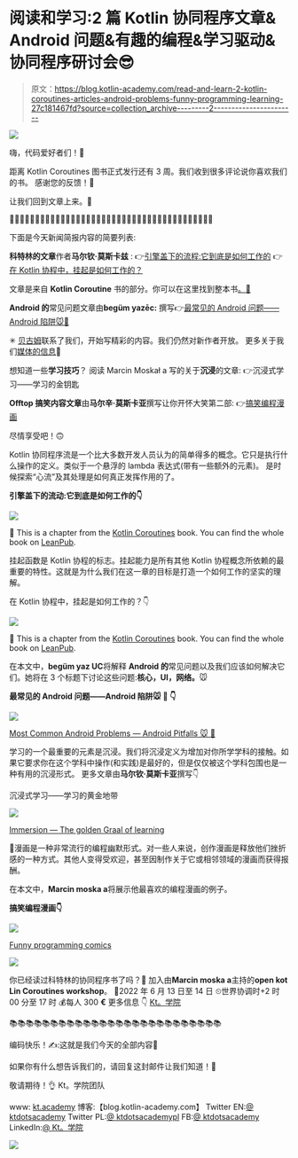 # 阅读和学习:2 篇 Kotlin 协同程序文章& Android 问题&有趣的编程&学习驱动&协同程序研讨会😎

> 原文：<https://blog.kotlin-academy.com/read-and-learn-2-kotlin-coroutines-articles-android-problems-funny-programming-learning-27c181467fd?source=collection_archive---------2----------------------->

[![](img/d46c2a7dbfc562ac91079259b339f875.png)](https://kt.academy/book/coroutines)

嗨，代码爱好者们！🤗

距离 Kotlin Coroutines 图书正式发行还有 3 周。我们收到很多评论说你喜欢我们的书。
感谢您的反馈！🙏

让我们回到文章上来。📰

👩‍💻👨‍💻👩‍💻👨‍💻👩‍💻👨‍💻👩‍💻👨‍💻👩‍💻👨‍💻👩‍💻👨‍💻👩‍💻👨‍💻👩‍💻👨‍💻👩‍💻👨‍💻👩‍💻👨‍💻

下面是今天新闻简报内容的简要列表:

**科特林的文章**作者**马尔钦·莫斯卡兹** :
👉[引擎盖下的流程:它到底是如何工作的](https://kt.academy/article/how-flow-works)
👉[在 Kotlin 协程中，挂起是如何工作的？](https://kt.academy/article/cc-suspension)

文章是来自 **Kotlin Coroutine** 书的部分。你可以在这里找到整本书[。📖](https://leanpub.com/coroutines/)

**Android 的**常见问题文章由**begüm yazēc:**
撰写👉[最常见的 Android 问题——Android 陷阱🐭🧀](/most-common-android-problems-android-pitfalls-d7f3e11dabff)

✳ [贝古姆](https://yazicibegum.medium.com/)联系了我们，开始写精彩的内容。我们仍然对新作者开放。
更多关于我们[媒体的信息](https://blog.kotlin-academy.com/)📝

想知道一些**学习技巧**？
阅读 Marcin Moskał a 写的关于**沉浸**的文章:
👉沉浸式学习——学习的金钥匙

**Offtop 搞笑内容文章**由**马尔辛·莫斯卡亚**撰写让你开怀大笑第二部:
👉[搞笑编程漫画](https://kt.academy/article/humour-comics)

尽情享受吧！🙃

Kotlin 协同程序流是一个比大多数开发人员认为的简单得多的概念。它只是执行什么操作的定义。类似于一个悬浮的 lambda 表达式(带有一些额外的元素)。
是时候探索“心流”及其处理是如何真正发挥作用的了。

**引擎盖下的流动:它到底是如何工作的👇**

[![](img/d62d5e6f43ffa250e2f0ed223705a3fc.png)](https://kt.academy/article/how-flow-works)

🔻 This is a chapter from the [Kotlin Coroutines](https://kt.academy/book/coroutines) book. You can find the whole book on [LeanPub](https://leanpub.com/coroutines/).

挂起函数是 Kotlin 协程的标志。挂起能力是所有其他 Kotlin 协程概念所依赖的最重要的特性。这就是为什么我们在这一章的目标是打造一个如何工作的坚实的理解。

在 Kotlin 协程中，挂起是如何工作的？👇

[![](img/ed5ff36e4a0cde0c820246bc66f82261.png)](https://kt.academy/article/cc-suspension)

🔻 This is a chapter from the [Kotlin Coroutines](https://kt.academy/book/coroutines) book. You can find the whole book on [LeanPub](https://leanpub.com/coroutines/).

在本文中，**begüm yaz UC**将解释 **Android 的**常见问题以及我们应该如何解决它们。她将在 3 个标题下讨论这些问题:**核心，UI，网络。**🐭

**最常见的 Android 问题——Android 陷阱🐭 🧀 👇**

[![](img/f42972387ef668bac299f07f2c5750b5.png)](https://blog.kotlin-academy.com/most-common-android-problems-android-pitfalls-d7f3e11dabff)

[Most Common Android Problems — Android Pitfalls 🐭 🧀](/most-common-android-problems-android-pitfalls-d7f3e11dabff)

学习的一个最重要的元素是沉浸。我们将沉浸定义为增加对你所学学科的接触。如果它要求你在这个学科中操作(和实践)是最好的，但是仅仅被这个学科包围也是一种有用的沉浸形式。
更多文章由**马尔钦·莫斯卡亚**撰写👇

沉浸式学习——学习的黄金地带

[![](img/b4082b3dcc4c696306701b50b0db7b57.png)](https://learningdriven.fun/post/immersion)

[Immersion — The golden Graal of learning](https://learningdriven.fun/post/immersion)

🤣漫画是一种非常流行的编程幽默形式。对一些人来说，创作漫画是释放他们挫折感的一种方式。其他人变得受欢迎，甚至因制作关于它或相邻领域的漫画而获得报酬。

在本文中，**Marcin moska a**将展示他最喜欢的编程漫画的例子。

**搞笑编程漫画👇**

[![](img/706ccaf8fc029d26ac0033761d10b726.png)](https://kt.academy/article/humour-comics)

[Funny programming comics](https://kt.academy/article/humour-comics)

[![](img/9172314d37c287dd1c64e42727781503.png)](https://kt.academy/workshop/coroutines/form/public/coroutinesJun2022/register)

你已经读过科特林的协同程序书了吗？🤔
加入由**Marcin moska a**主持的**open kot Lin Coroutines workshop**。
📅2022 年 6 月 13 日至 14 日
⏲世界协调时+2 时 00 分至 17 时
💰每人 300 **€** 更多信息
👇
[Kt。学院](https://kt.academy/workshop/coroutines/form/public/coroutinesJun2022/register)

📚📚📚📚📚📚📚📚📚📚📚📚📚📚📚📚📚📚📚📚📚📚📚📚📚📚

编码快乐！✍:这就是我们今天的全部内容🙂

如果你有什么想告诉我们的，请回复这封邮件让我们知道！💌

敬请期待！👌
Kt。学院团队

www: [kt.academy](https://kt.academy/)
博客:【blog.kotlin-academy.com】
Twitter EN:[@ ktdotsacademy](https://twitter.com/ktdotacademy)
Twitter PL:[@ ktdotsacademypl](https://twitter.com/ktdotacademyPL)
FB:[@ ktdotsacademy](https://www.facebook.com/KtDotAcademy)
LinkedIn:[@ Kt。学院](https://www.linkedin.com/company/kt-academy/)

[![](img/4546b48f64502dea5d3dea5a194b64f0.png)](http://kt.academy)